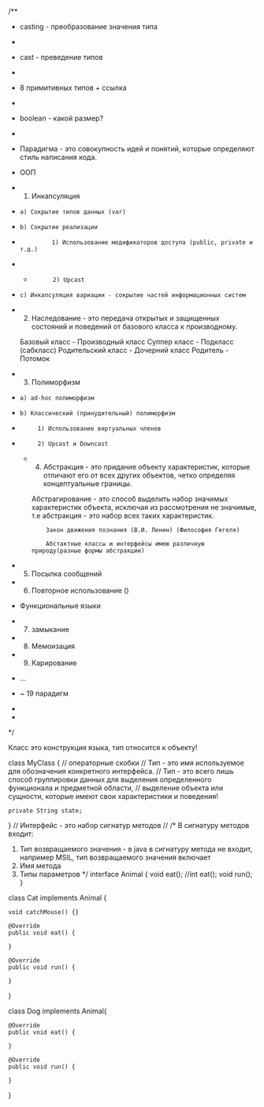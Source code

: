 
/**
* casting - преобразование значения типа
*
* cast - преведение типов
*
* 8 примитивных типов + ссылка
*
* boolean - какой размер?
*
* Парадигма - это совокупность идей и понятий, которые определяют стиль написания кода.
* ООП
* 1) Инкапсуляция
*     a) Сокрытие типов данных (var)
*     b) Сокрытие реализации
*              1) Использование модификаторов доступа (public, private и т.д.)
*  *           2) Upcast
*     c) Инкапсуляция вариации - сокрытие частей информационных систем
* 2) Наследование - это передача открытых и защищенных состояний и поведений от базового класса к производному.
    
    Базовый класс - Производный класс
    Суппер класс - Подкласс (сабкласс)
    Родительский класс - Дочерний класс
    Родитель - Потомок

* 3) Полиморфизм
*     a) ad-hoc полиморфизм
*     b) Классический (принудительный) полиморфизм
*          1) Использование виртуальных членов
*          2) Upcast и Downcast
  * 4) Абстракция - это придание объекту характеристик, которые отличают его от всех других объектов,
      четко определяя концептуальные границы.
    
      Абстрагирование - это способ выделить набор значимых характеристик объекта, исключая из рассмотрения не значимые, 
      т.е абстракция - это набор всех таких характеристик.
  
            Закон движения познания (В.И. Ленин) (Философия Гегеля)

            Абстактные классы и интерфейсы имею различную природу(разные формы абстракции)

* 5) Посылка сообщений
* 6) Повторное использование ()

* Функциональные языки
* 7) замыкание
* 8) Мемоизация
* 9) Карирование
* ...
* ~ 19 парадигм
*
*
*/

Класс это конструкция языка, тип относится к объекту!

class MyClass { // операторные скобки
// Тип - это имя используемое для обозначения конкретного интерфейса.
// Тип - это всего лишь способ группировки данных для выделения определенного функционала и предметной области,
// выделение объекта или cущности, которые имеют свои характеристики и поведения!

    private String state;




}
// Интерфейс - это набор сигнатур методов
//
/*
В сигнатуру методов входит:
1) Тип возвращаемого значения - в java в сигнатуру метода не входит, например MSIL, тип возвращаемого значения включает
2) Имя метода
3) Типы параметров
*/
interface Animal {
void eat();
//int eat();
void run();
}

class Cat implements Animal {

    void catchMouse() {}

    @Override
    public void eat() {

    }

    @Override
    public void run() {

    }
}

class Dog implements Animal{

    @Override
    public void eat() {

    }

    @Override
    public void run() {

    }
}
